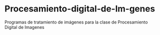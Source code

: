 # Procesamiento-digital-de-Im-genes
Programas de tratamiento de imágenes para la clase de Procesamiento Digital de Imagenes
